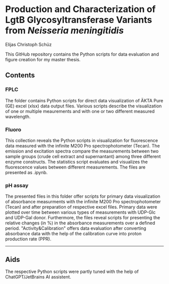 # Production and Characterization of LgtB Glycosyltransferase Variants from *Neisseria meningitidis*
Elijas Christoph Schüz

This GitHub repository contains the Python scripts for data evaluation and figure creation for my master thesis.

## Contents

### FPLC
The folder contains Python scripts for direct data visualization of ÄKTA Pure (GE) excel (xlsx) data output files. Various scripts describe the visualization of one or multiple meaurements and with one or two different measured wavelength.

### Fluoro
This collection reveals the Python scripts in visualization for fluorescence data measured with the infinite M200 Pro spectrophotometer (Tecan). The emission and excitation spectra compare the measurements between two sample groups (crude cell extract and supernantant) among three different enzyme constructs. The statistics script evaluates and visualizes the fluorescence values between different measurements. The files are presented as .ipynb.

### pH assay
The presented files in this folder offer scripts for primary data visualization of absorbance measurments with the infinite M200 Pro spectrophotometer (Tecan) and after preparation of respective excel files. Primary data were plotted over time between various types of measurements with UDP-Glc and UDP-Gal donor.  Furthermore, the files reveal scripts for presenting the relative changes (in %) in the absorbance measurements over a defined period. "Activity&Calibration" offers data evaluation after converting absorbance data with the help of the calibration curve into proton production rate (PPR).

---

## Aids
The respective Python scripts were partly tuned with the help of ChatGPT/JetBrains AI assistent.
